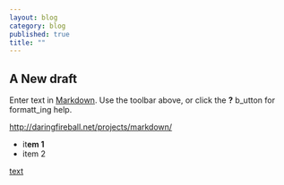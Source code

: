 ```yaml
---
layout: blog
category: blog
published: true
title: ""
---
```


## A New draft

Enter text in [Markdown](http://daringfireball.net/projects/markdown/). Use the toolbar above, or click the **?** b_utton for formatt_ing help.

http://daringfireball.net/projects/markdown/

- it**em 1**
- item 2

[text](http://url)
